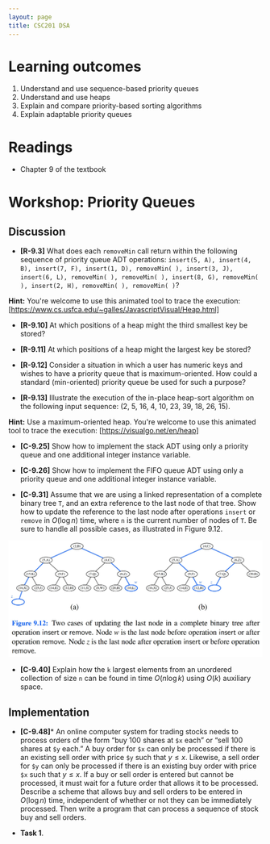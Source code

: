 ```yaml
---
layout: page
title: CSC201 DSA
---
```


# Learning outcomes
1.   Understand and use sequence-based priority queues
2.   Understand and use heaps
3.   Explain and compare priority-based sorting algorithms
4.   Explain adaptable priority queues



# Readings

*   Chapter 9 of the textbook



# Workshop: Priority Queues



## Discussion

*   **[R-9.3]** What does each `removeMin` call return within the following sequence of priority queue ADT operations: `insert(5, A), insert(4, B), insert(7, F), insert(1, D), removeMin( ), insert(3, J), insert(6, L), removeMin( ), removeMin( ), insert(8, G), removeMin( ), insert(2, H), removeMin( ), removeMin( )`?

**Hint:** You're welcome to use this animated tool to trace the execution: [https://www.cs.usfca.edu/~galles/JavascriptVisual/Heap.html]



*   **[R-9.10]** At which positions of a heap might the third smallest key be stored?

*   **[R-9.11]** At which positions of a heap might the largest key be stored?





*   **[R-9.12]** Consider a situation in which a user has numeric keys and wishes to have a priority queue that is maximum-oriented. How could a standard (min-oriented) priority queue be used for such a purpose?

 

*   **[R-9.13]** Illustrate the execution of the in-place heap-sort algorithm on the following input sequence: (2, 5, 16, 4, 10, 23, 39, 18, 26, 15).

**Hint:** Use a maximum-oriented heap. You're welcome to use this animated tool to trace the execution: [https://visualgo.net/en/heap]





*   **[C-9.25]** Show how to implement the stack ADT using only a priority queue and one additional integer instance variable.



*   **[C-9.26]** Show how to implement the FIFO queue ADT using only a priority queue and one additional integer instance variable.





*   **[C-9.31]** Assume that we are using a linked representation of a complete binary tree `T`, and an extra reference to the last node of that tree. Show how to update the reference to the last node after operations `insert` or `remove` in $O(\log n)$ time, where `n` is the current number of nodes of `T`. Be sure to handle all possible cases, as illustrated in Figure 9.12.

<img src="src/Fig.9.12_Heap.jpg" alt="Figure 9.12" style="zoom:55%;" />



*   **[C-9.40]** Explain how the `k` largest elements from an unordered collection of size `n` can be found in time $O(n\log k)$ using $O(k)$ auxiliary space.





## Implementation

* **[C-9.48]*** An online computer system for trading stocks needs to process orders of the form “buy 100 shares at `$x` each” or “sell 100 shares at `$y` each.” A buy order for `$x` can only be processed if there is an existing sell order with price `$y` such that $y \leq x$. Likewise, a sell order for `$y` can only be processed if there is an existing buy order with price `$x` such that $y \leq x$. If a buy or sell order is entered but cannot be processed, it must wait for a future order that allows it to be processed. Describe a scheme that allows buy and sell orders to be entered in $O(\log n)$ time, independent of whether or not they can be immediately processed. Then write a program that can process a sequence of stock buy and sell orders.




*   **Task 1**.

